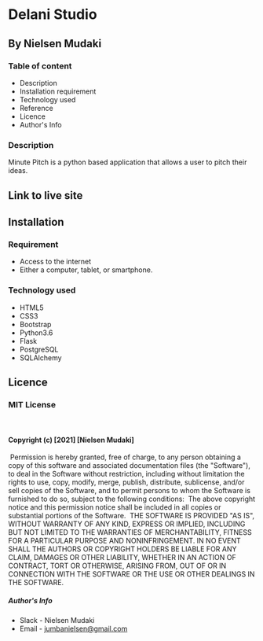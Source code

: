 # Delani Studio

## By Nielsen Mudaki

### Table of content

* Description
* Installation requirement
* Technology used
* Reference
* Licence
* Author's Info

### Description

Minute Pitch is a python based application that allows a user to pitch their ideas.

## Link to live site



## Installation

### Requirement

* Access to the internet
* Either a computer, tablet, or smartphone.

### Technology used

* HTML5
* CSS3
* Bootstrap
* Python3.6
* Flask
* PostgreSQL
* SQLAlchemy

## Licence

### MIT License

​

#### Copyright (c) [2021] [Nielsen Mudaki]

​
Permission is hereby granted, free of charge, to any person obtaining a copy
of this software and associated documentation files (the "Software"), to deal
in the Software without restriction, including without limitation the rights
to use, copy, modify, merge, publish, distribute, sublicense, and/or sell
copies of the Software, and to permit persons to whom the Software is
furnished to do so, subject to the following conditions:
​
The above copyright notice and this permission notice shall be included in all
copies or substantial portions of the Software.
​
THE SOFTWARE IS PROVIDED "AS IS", WITHOUT WARRANTY OF ANY KIND, EXPRESS OR
IMPLIED, INCLUDING BUT NOT LIMITED TO THE WARRANTIES OF MERCHANTABILITY,
FITNESS FOR A PARTICULAR PURPOSE AND NONINFRINGEMENT. IN NO EVENT SHALL THE
AUTHORS OR COPYRIGHT HOLDERS BE LIABLE FOR ANY CLAIM, DAMAGES OR OTHER
LIABILITY, WHETHER IN AN ACTION OF CONTRACT, TORT OR OTHERWISE, ARISING FROM,
OUT OF OR IN CONNECTION WITH THE SOFTWARE OR THE USE OR OTHER DEALINGS IN THE
SOFTWARE.
​
##### Author's Info

* Slack - Nielsen Mudaki
* Email - jumbanielsen@gmail.com